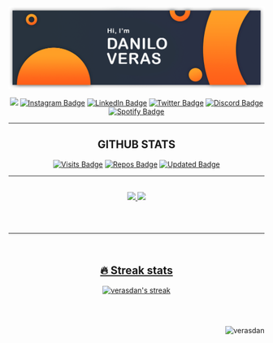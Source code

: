 
[![Hi, I'm Dan Veras](./assets/cover.png)](#)

<span align="center">
  
  <a href="mailto:veras_dan@hotmail.com"><img src="https://img.shields.io/badge/Hotmail-0078D4?style=for-the-badge&logo=microsoft-outlook&logoColor=white"/></a>
  [![Instagram Badge](https://img.shields.io/badge/Instagram-E4405F?style=for-the-badge&logo=instagram&logoColor=white)](https://www.instagram.com/veras_dan/)
  [![LinkedIn Badge](https://img.shields.io/badge/LinkedIn-0077B5?style=for-the-badge&logo=linkedin&logoColor=white)](https://www.linkedin.com/in/verasdanilo)
  [![Twitter Badge](https://img.shields.io/badge/Twitter-1DA1F2?style=for-the-badge&logo=twitter&logoColor=white)](https://twitter.com/veras_dan)
  [![Discord Badge](https://img.shields.io/badge/Discord-7289DA?style=for-the-badge&logo=discord&logoColor=white)](https://discord.com/users/Dan#5690)
  [![Spotify Badge](https://img.shields.io/badge/Spotify-1ED760?&style=for-the-badge&logo=spotify&logoColor=white)](https://open.spotify.com/user/dveras1623)
</span>

---

<h2>GITHUB STATS</h2>

<span align="center">
  
  [![Visits Badge](https://badges.pufler.dev/visits/verasdan/verasdan?style=for-the-badge&color=F27E2D)](#)
  [![Repos Badge](https://badges.pufler.dev/repos/verasdan?style=for-the-badge&color=F27E2D)](https://github.com/verasdan?tab=repositories)
  [![Updated Badge](https://badges.pufler.dev/updated/verasdan/verasdan?style=for-the-badge&color=F27E2D)](https://github.com/verasdan)




</span>

---

<br>
  
<span align="center">

<div>
<a href="https://github.com/verasdan">
<img height="180em" src="https://github-readme-stats.vercel.app/api?username=verasdan&show_icons=true&theme=codeSTACKr&include_all_commits=true&count_private=true"/>
<img height="180em" src="https://github-readme-stats.vercel.app/api/top-langs/?username=verasdan&layout=compact&langs_count=7&theme=codeSTACKr"/>

</div>
</span>

<br><br>

---

<br>


## 🔥 Streak stats

<!-- GitHub Readme Streak Stats - https://github.com/veradan/github-readme-streak-stats -->
<p align="center">
  <a href="https://github.com/verasdan/github-readme-streak-stats">
  <img title="🔥 Get streak stats for your profile at git.io/streak-stats" alt="verasdan's streak" src="https://github-readme-streak-stats.herokuapp.com/?user=verasdan&theme=elegant"/></a>

</p>  

<br>
<br>
<p align="right"> <img src="https://komarev.com/ghpvc/?username=verasdan&label=Profile%20views&color=0e75b6&style=flat" alt="verasdan" /> </p>